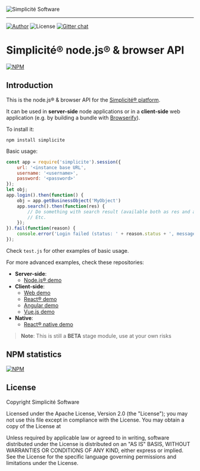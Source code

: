 ![Simplicit&eacute; Software](https://www.simplicite.io/resources/logos/logo250.png)
* * *

<a href="https://www.simplicite.io"><img src="https://img.shields.io/badge/author-Simplicite_Software-blue.svg?style=flat-square" alt="Author"></a>&nbsp;<img src="https://img.shields.io/badge/license-Apache--2.0-orange.svg?style=flat-square" alt="License"> [![Gitter chat](https://badges.gitter.im/org.png)](https://gitter.im/simplicite/Lobby)

Simplicit&eacute;&reg; node.js&reg; &amp; browser API
=====================================================

[![NPM](https://nodei.co/npm/simplicite.png?downloads=true&downloadRank=true)](https://nodei.co/npm/simplicite/) 

Introduction
------------

This is the node.js&reg; &amp; browser API for the [Simplicit&eacute;&reg; platform](http://www.simplicitesoftware.com).

It can be used in **server-side** node applications or in a **client-side** web application (e.g. by building a bundle with [Browserify](https://github.com/simplicitesoftware/nodejs-api)).

To install it:

	npm install simplicite

Basic usage:

```javascript
const app = require('simplicite').session({
	url: '<instance base URL',
	username: '<username>',
	password: '<password>'
});
let obj;
app.login().then(function() {
	obj = app.getBusinessObject('MyObject')
	app.search().then(function(res) {
		// Do something with search result (available both as res and as obj.list)
		// Etc.
	});
}).fail(function(reason) {
	console.error('Login failed (status: ' + reason.status + ', message: ' + reason.message + ')');
});
```

Check `test.js` for other examples of basic usage.

For more advanced examples, check these repositories:

- **Server-side**:
	- [Node.js&reg; demo](https://github.com/simplicitesoftware/nodejs-demo)
- **Client-side**:
	- [Web demo](https://github.com/simplicitesoftware/web-demo)
	- [React&reg; demo](https://github.com/simplicitesoftware/react-demo)
	- [Angular demo](https://github.com/simplicitesoftware/angular-demo)
	- [Vue.js demo](https://github.com/simplicitesoftware/vue-demo)
- **Native**:
	- [React&reg; native demo](https://github.com/simplicitesoftware/react-native-demo)

> **Note**: This is still a __BETA__ stage module, use at your own risks

NPM statistics
--------------

[![NPM](https://nodei.co/npm-dl/simplicite.png?months=6&height=3)](https://nodei.co/npm/simplicite)

License
-------

Copyright Simplicit&eacute; Software

Licensed under the Apache License, Version 2.0 (the "License");
you may not use this file except in compliance with the License.
You may obtain a copy of the License at

[](http://www.apache.org/licenses/LICENSE-2.0)

Unless required by applicable law or agreed to in writing, software
distributed under the License is distributed on an "AS IS" BASIS,
WITHOUT WARRANTIES OR CONDITIONS OF ANY KIND, either express or implied.
See the License for the specific language governing permissions and
limitations under the License.
